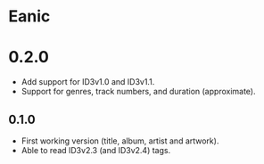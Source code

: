 # Eanic

# 0.2.0
 - Add support for ID3v1.0 and ID3v1.1.
 - Support for genres, track numbers, and duration (approximate).

## 0.1.0
 - First working version (title, album, artist and artwork).
 - Able to read ID3v2.3 (and ID3v2.4) tags.
